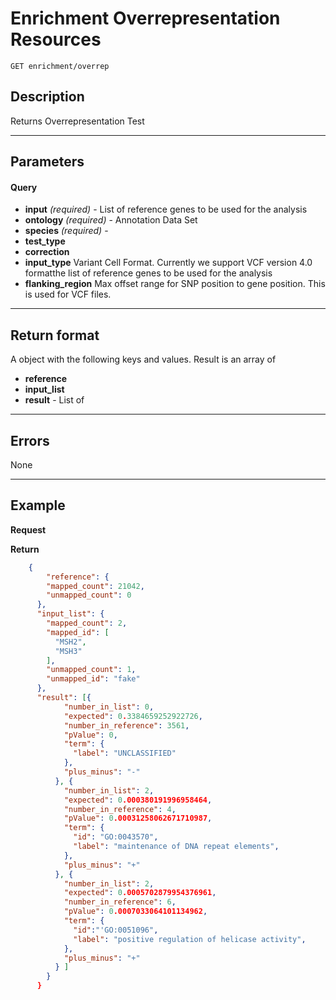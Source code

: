 # Enrichment Overrepresentation Resources

    GET enrichment/overrep

## Description
Returns Overrepresentation Test

***

## Parameters

#### Query
- **input** _(required)_ - List of reference genes to be used for the analysis
- **ontology** _(required)_ - Annotation Data Set
- **species**  _(required)_ -
- **test_type**
- **correction**
- **input_type**  Variant Cell Format. Currently we support VCF version 4.0 formatthe list of reference genes to be used for the analysis
- **flanking_region** Max offset range for SNP position to gene position.  This is used for VCF files.

***

## Return format
A object with the following keys and values. Result is an array of

- **reference**
- **input_list**
- **result** -  List of 

***

## Errors
None

***

## Example
**Request**


**Return** 
``` json
    {
        "reference": {
        "mapped_count": 21042,
        "unmapped_count": 0
      },
      "input_list": {
        "mapped_count": 2,
        "mapped_id": [
          "MSH2",
          "MSH3"
        ],
        "unmapped_count": 1,
        "unmapped_id": "fake"
      },
      "result": [{
            "number_in_list": 0,
            "expected": 0.3384659252922726,
            "number_in_reference": 3561,
            "pValue": 0,
            "term": {
              "label": "UNCLASSIFIED"
            },
            "plus_minus": "-"
          }, {
            "number_in_list": 2,
            "expected": 0.000380191996958464,
            "number_in_reference": 4,
            "pValue": 0.00031258062671710987,
            "term": {
              "id": "GO:0043570",
              "label": "maintenance of DNA repeat elements",
            },
            "plus_minus": "+"
          }, {
            "number_in_list": 2,
            "expected": 0.0005702879954376961,
            "number_in_reference": 6,
            "pValue": 0.0007033064101134962,
            "term": {
              "id":"'GO:0051096",
              "label": "positive regulation of helicase activity",
            },
            "plus_minus": "+"
          } ]
        }
      }
```
